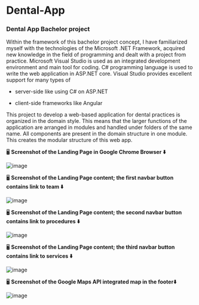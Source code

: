 # Dental-App
### Dental App Bachelor project

 Within the framework of this bachelor project concept, I have familiarized myself with the technologies of the Microsoft .NET Framework,
acquired new knowledge in the field of programming and dealt with a project from practice.
Microsoft Visual Studio is used as an integrated development environment and main tool for coding. 
C# programming language is used to write the web application in ASP.NET core. 
Visual Studio provides excellent support for many types of 
- server-side like using C# on ASP.NET 
 
- client-side frameworks like Angular

This project to develop a web-based application for dental practices is organized in the domain style. This means that the larger functions of the application are arranged in modules and handled under folders of the same name. All components are present in the domain structure in one module. This creates the modular structure of this web app. 

🖥 **Screenshot of the Landing Page in Google Chrome Browser ⬇️**

![image](https://user-images.githubusercontent.com/33603695/137321482-8acb010a-1aa0-4c9e-93ae-8317c98c9049.png)

🖥 **Screenshot of the Landing Page content; the first navbar button contains link to team ⬇️**

![image](https://user-images.githubusercontent.com/33603695/137322127-f7e863ea-5d71-4233-ae78-9750e177287f.png)

🖥 **Screenshot of the Landing Page content; the second navbar button contains link to procedures ⬇️**

![image](https://user-images.githubusercontent.com/33603695/137322213-dd4d26fb-f758-456e-8799-b29329dbc11c.png)

🖥 **Screenshot of the Landing Page content; the third navbar button contains link to services ⬇️**

![image](https://user-images.githubusercontent.com/33603695/137322342-f1dbf216-ad22-4abf-8641-8020b5384c4d.png)

🖥 **Screenshot of the Google Maps API integrated map in the footer⬇️**

![image](https://user-images.githubusercontent.com/33603695/137322444-367404de-c8ae-429a-b770-fe03792dc389.png)
